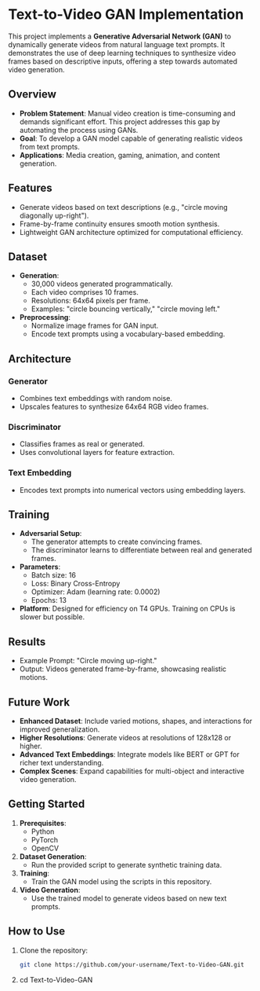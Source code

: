 # Text-to-Video GAN Implementation

This project implements a **Generative Adversarial Network (GAN)** to dynamically generate videos from natural language text prompts. It demonstrates the use of deep learning techniques to synthesize video frames based on descriptive inputs, offering a step towards automated video generation.

## Overview

- **Problem Statement**: Manual video creation is time-consuming and demands significant effort. This project addresses this gap by automating the process using GANs.
- **Goal**: To develop a GAN model capable of generating realistic videos from text prompts.
- **Applications**: Media creation, gaming, animation, and content generation.

## Features

- Generate videos based on text descriptions (e.g., "circle moving diagonally up-right").
- Frame-by-frame continuity ensures smooth motion synthesis.
- Lightweight GAN architecture optimized for computational efficiency.

## Dataset

- **Generation**: 
  - 30,000 videos generated programmatically.
  - Each video comprises 10 frames.
  - Resolutions: 64x64 pixels per frame.
  - Examples: "circle bouncing vertically," "circle moving left."
- **Preprocessing**:
  - Normalize image frames for GAN input.
  - Encode text prompts using a vocabulary-based embedding.

## Architecture

### Generator
- Combines text embeddings with random noise.
- Upscales features to synthesize 64x64 RGB video frames.

### Discriminator
- Classifies frames as real or generated.
- Uses convolutional layers for feature extraction.

### Text Embedding
- Encodes text prompts into numerical vectors using embedding layers.

## Training

- **Adversarial Setup**:
  - The generator attempts to create convincing frames.
  - The discriminator learns to differentiate between real and generated frames.
- **Parameters**:
  - Batch size: 16
  - Loss: Binary Cross-Entropy
  - Optimizer: Adam (learning rate: 0.0002)
  - Epochs: 13
- **Platform**: Designed for efficiency on T4 GPUs. Training on CPUs is slower but possible.

## Results

- Example Prompt: "Circle moving up-right."
- Output: Videos generated frame-by-frame, showcasing realistic motions.

## Future Work

- **Enhanced Dataset**: Include varied motions, shapes, and interactions for improved generalization.
- **Higher Resolutions**: Generate videos at resolutions of 128x128 or higher.
- **Advanced Text Embeddings**: Integrate models like BERT or GPT for richer text understanding.
- **Complex Scenes**: Expand capabilities for multi-object and interactive video generation.

## Getting Started

1. **Prerequisites**:
   - Python
   - PyTorch
   - OpenCV
2. **Dataset Generation**:
   - Run the provided script to generate synthetic training data.
3. **Training**:
   - Train the GAN model using the scripts in this repository.
4. **Video Generation**:
   - Use the trained model to generate videos based on new text prompts.

## How to Use

1. Clone the repository:
   ```bash
   git clone https://github.com/your-username/Text-to-Video-GAN.git
2. cd Text-to-Video-GAN
